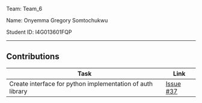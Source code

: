 Team: Team_6

Name: Onyemma Gregory Somtochukwu

Student ID: l4G013601FQP
<hr />

## Contributions

| Task | Link |
|------|------|
| Create interface for python implementation of auth library | [Issue #37](https://github.com/zuri-training/team-6-auth-wiki/issues/37) |
